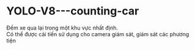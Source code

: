# YOLO-V8---counting-car
Đếm xe qua lại trong một khu vực nhất định.<br>
Có thể được cải tiến sử dụng cho camera giám sát, giám sát các phương tiện
